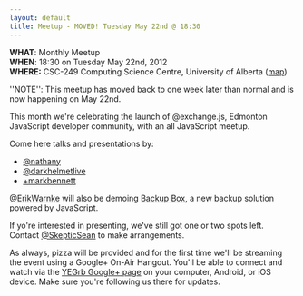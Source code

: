 ```yaml
---
layout: default
title: Meetup - MOVED! Tuesday May 22nd @ 18:30
---
```


**WHAT**: Monthly Meetup  
**WHEN**: 18:30 on Tuesday May 22nd, 2012  
**WHERE:** CSC-249 Computing Science Centre, University of Alberta ([map](http://maps.google.ca/maps/place?q=computing+science,+edmonton&hl=en&ftid=0x53a0218a9ccbcfa5:0xaae88fa1314cc64e))

''NOTE'': This meetup has moved back to one week later than normal and is now happening on May 22nd.

This month we're celebrating the launch of @exchange.js, Edmonton JavaScript developer community, with an all JavaScript meetup.

Come here talks and presentations by:

 * [@nathany](http://twitter.com/nathany)
 * [@darkhelmetlive](http://twitter.com/darkhelmetlive)
 * [+markbennett](http://gplus.to/markbennett)

 [@ErikWarnke](http://twitter.com/erikwarnke) will also be demoing [Backup Box](https://mybackupbox.com/), a new backup solution powered by JavaScript.

 If yo're interested in presenting, we've still got one or two spots left. Contact [@SkepticSean](http://twitter.com/skepticsean) to make arrangements.

 As always, pizza will be provided and for the first time we'll be streaming the event using a Google+ On-Air Hangout. You'll be able to connect and watch via the [YEGrb Google+ page](https://plus.google.com/116923764087972001994/posts) on your computer, Android, or iOS device. Make sure you're following us there for updates.